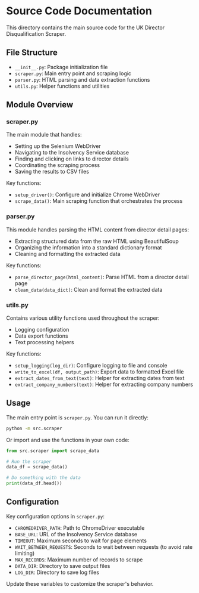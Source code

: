 # Source Code Documentation

This directory contains the main source code for the UK Director Disqualification Scraper.

## File Structure

- `__init__.py`: Package initialization file
- `scraper.py`: Main entry point and scraping logic
- `parser.py`: HTML parsing and data extraction functions
- `utils.py`: Helper functions and utilities

## Module Overview

### scraper.py

The main module that handles:
- Setting up the Selenium WebDriver
- Navigating to the Insolvency Service database
- Finding and clicking on links to director details
- Coordinating the scraping process
- Saving the results to CSV files

Key functions:
- `setup_driver()`: Configure and initialize Chrome WebDriver
- `scrape_data()`: Main scraping function that orchestrates the process

### parser.py

This module handles parsing the HTML content from director detail pages:
- Extracting structured data from the raw HTML using BeautifulSoup
- Organizing the information into a standard dictionary format
- Cleaning and formatting the extracted data

Key functions:
- `parse_director_page(html_content)`: Parse HTML from a director detail page
- `clean_data(data_dict)`: Clean and format the extracted data

### utils.py

Contains various utility functions used throughout the scraper:
- Logging configuration
- Data export functions
- Text processing helpers

Key functions:
- `setup_logging(log_dir)`: Configure logging to file and console
- `write_to_excel(df, output_path)`: Export data to formatted Excel file
- `extract_dates_from_text(text)`: Helper for extracting dates from text
- `extract_company_numbers(text)`: Helper for extracting company numbers

## Usage

The main entry point is `scraper.py`. You can run it directly:

```bash
python -m src.scraper
```

Or import and use the functions in your own code:

```python
from src.scraper import scrape_data

# Run the scraper
data_df = scrape_data()

# Do something with the data
print(data_df.head())
```

## Configuration

Key configuration options in `scraper.py`:

- `CHROMEDRIVER_PATH`: Path to ChromeDriver executable
- `BASE_URL`: URL of the Insolvency Service database
- `TIMEOUT`: Maximum seconds to wait for page elements
- `WAIT_BETWEEN_REQUESTS`: Seconds to wait between requests (to avoid rate limiting)
- `MAX_RECORDS`: Maximum number of records to scrape
- `DATA_DIR`: Directory to save output files
- `LOG_DIR`: Directory to save log files

Update these variables to customize the scraper's behavior.

